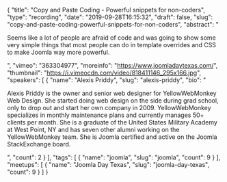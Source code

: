 {
  "title": "Copy and Paste Coding - Powerful snippets for non-coders",
  "type": "recording",
  "date": "2019-09-28T16:15:32",
  "draft": false,
  "slug": "copy-and-paste-coding-powerful-snippets-for-non-coders",
  "abstract": "<p>Seems like a lot of people are afraid of code and was going to show some very simple things that most people can do in template overrides and CSS to make Joomla way more powerful.</p>",
  "vimeo": "363304977",
  "moreinfo": "https://www.joomladaytexas.com/",
  "thumbnail": "https://i.vimeocdn.com/video/818411146_295x166.jpg",
  "speakers": [
    {
      "name": "Alexis Priddy",
      "slug": "alexis-priddy",
      "bio": "<p>Alexis Priddy is the owner and senior web designer for YellowWebMonkey Web Design. She started doing web design on the side during grad school, only to drop out and start her own company in 2009. YellowWebMonkey specializes in monthly maintenance plans and currently manages 50+ clients per month. She is a graduate of the United States Military Academy at West Point, NY and has seven other alumni working on the YellowWebMonkey team. She is Joomla certified and active on the Joomla StackExchange board.</p>",
      "count": 2
    }
  ],
  "tags": [
    {
      "name": "joomla",
      "slug": "joomla",
      "count": 9
    }
  ],
  "meetups": [
    {
      "name": "Joomla Day Texas",
      "slug": "joomla-day-texas",
      "count": 9
    }
  ]
}